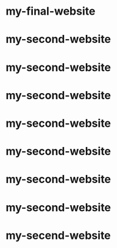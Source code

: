# my-final-website
# my-second-website
# my-second-website
# my-second-website
# my-second-website
# my-second-website
# my-second-website
# my-second-website
# my-secend-website
